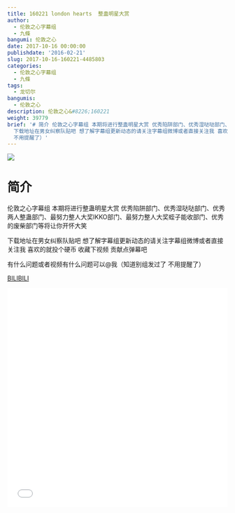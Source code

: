 ```yaml
---
title: 160221 london hearts  整蛊明星大赏
author:
  - 伦敦之心字幕组
  - 九條
bangumi: 伦敦之心
date: 2017-10-16 00:00:00
publishdate: '2016-02-21'
slug: 2017-10-16-160221-4485803
categories:
  - 伦敦之心字幕组
  - 九條
tags:
  - 龙切尔
bangumis:
  - 伦敦之心
description: 伦敦之心&#8226;160221
weight: 39779
brief: '# 简介 伦敦之心字幕组 本期将进行整蛊明星大赏 优秀陷阱部门、优秀湿哒哒部门、优秀两人整蛊部门、最努力整人大奖IKKO部门、最努力整人大奖蛭子能收部门、优秀的废柴部门等将让你开怀大笑
  下载地址在男女纠察队贴吧 想了解字幕组更新动态的请关注字幕组微博或者直接关注我 喜欢的就投个硬币 收藏下视频 贡献点弹幕吧 有什么问题或者视频有什么问题可以@我（知道别组发过了
  不用提醒了）'
---
```


![](https://i.imgur.com/Vp1RLb0.jpg)

# 简介  
伦敦之心字幕组 本期将进行整蛊明星大赏 优秀陷阱部门、优秀湿哒哒部门、优秀两人整蛊部门、最努力整人大奖IKKO部门、最努力整人大奖蛭子能收部门、优秀的废柴部门等将让你开怀大笑 


下载地址在男女纠察队贴吧 想了解字幕组更新动态的请关注字幕组微博或者直接关注我 喜欢的就投个硬币 收藏下视频 贡献点弹幕吧


有什么问题或者视频有什么问题可以@我（知道别组发过了 不用提醒了）

  [BILIBILI](https://www.bilibili.com/video/av4485803/)


<div class="vcontainer">  <iframe class='video' src="//www.bilibili.com/blackboard/player.html?aid=4485803" width="100%" height="500" frameborder="0" allowfullscreen="allowfullscreen"></iframe></div>
